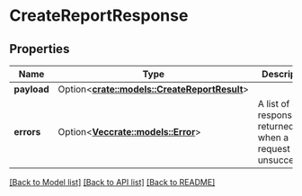 # CreateReportResponse

## Properties

Name | Type | Description | Notes
------------ | ------------- | ------------- | -------------
**payload** | Option<[**crate::models::CreateReportResult**](CreateReportResult.md)> |  | [optional]
**errors** | Option<[**Vec<crate::models::Error>**](Error.md)> | A list of error responses returned when a request is unsuccessful. | [optional]

[[Back to Model list]](../README.md#documentation-for-models) [[Back to API list]](../README.md#documentation-for-api-endpoints) [[Back to README]](../README.md)


